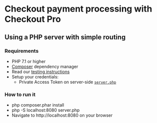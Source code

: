 # Checkout payment processing with Checkout Pro

## Using a PHP server with simple routing

### Requirements
- PHP 7.1 or higher
- [Composer](https://getcomposer.org/download) dependency manager
- Read our [testing instructions](https://www.mercadopago.com/developers/en/guides/online-payments/checkout-pro/test-integration)
- Setup your credentials: 
  - Private Access Token on server-side [`server.php`](https://github.com/mercadopago/checkout-payment-sample/blob/master/server/php/server.php#L6)

### How to run it
- php composer.phar install
- php -S localhost:8080 server.php
- Navigate to http://localhost:8080 on your browser
